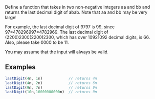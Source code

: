 Define a function that takes in two non-negative integers  aa  and  bb  and returns the last decimal digit of  abab. Note that  aa  and  bb  may be very large!

For example, the last decimal digit of  9797  is  99, since  97=478296997=4782969. The last decimal digit of  (2200)2300(2200)2300, which has over  10921092  decimal digits, is  66. Also, please take  0000  to be  11.

You may assume that the input will always be valid.

## Examples

```javascript
lastDigit(4n, 1n)            // returns 4n
lastDigit(4n, 2n)            // returns 6n
lastDigit(9n, 7n)            // returns 9n  
lastDigit(10n,10000000000n)  // returns 0n
```
